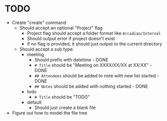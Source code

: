 # TODO

- Create "create" command
  - Should accept an optional "Project" flag
    - Project flag should accept a folder format like `Arcadian/Internal`
    - Should output error if project doesn't exist
    - if no flag is provided, it should just output to the current directory
  - Should accept a sub type:
    - meeting
      - Should prefix with datetime - DONE
      - `# Title` should be "Meeting on XXXX/XX/XX at XX:XX" - DONE
      - `## Attendees` should be added to note with new list started - DONE
      - `## Notes` should be added with nothing started - DONE
    - todo
      - `# Title` should be "TODO"
    - default
      - Should just create a blank file
- Figure out how to model the file tree
